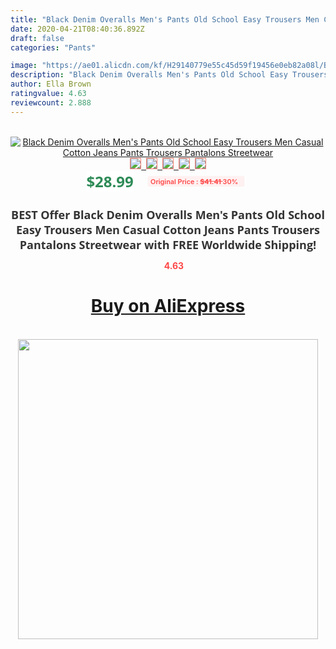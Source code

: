 ```yaml
---
title: "Black Denim Overalls Men's Pants Old School Easy Trousers Men Casual Cotton Jeans Pants Trousers Pantalons Streetwear"
date: 2020-04-21T08:40:36.892Z
draft: false
categories: "Pants"

image: "https://ae01.alicdn.com/kf/H29140779e55c45d59f19456e0eb82a08l/Black-Denim-Overalls-Men-s-Pants-Old-School-Easy-Trousers-Men-Casual-Cotton-Jeans-Pants-Trousers.png_220x220.png"
description: "Black Denim Overalls Men's Pants Old School Easy Trousers Men Casual Cotton Jeans Pants Trousers Pantalons Streetwear"
author: Ella Brown
ratingvalue: 4.63
reviewcount: 2.888
---
```

<br>
<div style="text-align: center;">
<a href="https://s.click.aliexpress.com/e/_AMc5EH" target="_blank" rel="nofollow noopener noreferrer"><img alt="Black Denim Overalls Men's Pants Old School Easy Trousers Men Casual Cotton Jeans Pants Trousers Pantalons Streetwear" class="magnifier-image" src="https://ae01.alicdn.com/kf/H29140779e55c45d59f19456e0eb82a08l/Black-Denim-Overalls-Men-s-Pants-Old-School-Easy-Trousers-Men-Casual-Cotton-Jeans-Pants-Trousers.png_220x220.png_640x640.jpg">
<br>
<img style="border:1px solid salmon" src="https://ae01.alicdn.com/kf/H29140779e55c45d59f19456e0eb82a08l/Black-Denim-Overalls-Men-s-Pants-Old-School-Easy-Trousers-Men-Casual-Cotton-Jeans-Pants-Trousers.png_120x120.jpg">&nbsp;&nbsp;<img style="border:1px solid salmon" src="https://ae01.alicdn.com/kf/H0c6845aba34f4f139d65d8a764dcf090k/Black-Denim-Overalls-Men-s-Pants-Old-School-Easy-Trousers-Men-Casual-Cotton-Jeans-Pants-Trousers.jpg_120x120.jpg">&nbsp;&nbsp;<img style="border:1px solid salmon" src="https://ae01.alicdn.com/kf/H35be3fba1b694013bc9d02351cf00bb6z/Black-Denim-Overalls-Men-s-Pants-Old-School-Easy-Trousers-Men-Casual-Cotton-Jeans-Pants-Trousers.jpg_120x120.jpg">&nbsp;&nbsp;<img style="border:1px solid salmon" src="_120x120.jpg">&nbsp;&nbsp;<img style="border:1px solid salmon" src="https://ae01.alicdn.com/kf/H7e9efa92b54d4326893b7285b5fb7ef5q/Black-Denim-Overalls-Men-s-Pants-Old-School-Easy-Trousers-Men-Casual-Cotton-Jeans-Pants-Trousers.jpg_120x120.jpg"></a></div><br0>
<div style="text-align: center;"><span style="background-color: white; border: 0px; box-sizing: border-box; color: seagreen; display: inline-block; font-family: &quot;open sans&quot; , &quot;arial&quot; , &quot;helvetica&quot; , sans-serif , &quot;heiti&quot;; font-size: 24px; font-stretch: inherit; font-weight: 700; line-height: inherit; margin: 0px 10px 0px 0px; padding: 0px; vertical-align: middle;">$28.99 </span>
<span style="background: rgb(255 , 241 , 241); border-radius: 3px; border: 0px; box-sizing: border-box; color: #ff4747; display: inline-block; font-family: inherit; font-size: 12px; font-stretch: inherit; font-style: inherit; font-variant: inherit; font-weight: 600; line-height: inherit; margin: 0px; padding: 2px 5px; transform: scale(0.9); vertical-align: middle;">Original Price : <b style="text-decoration: line-through;">$41.41 </b> 30%&nbsp;&nbsp;</span></div>
<h1 style="color: #333333; display: inline-block; font-family: &quot;open sans&quot; , &quot;arial&quot; , &quot;helvetica&quot; , sans-serif , &quot;heiti&quot;; font-size: 18px; font-stretch: inherit; font-weight: 700; text-align: center;">BEST Offer Black Denim Overalls Men's Pants Old School Easy Trousers Men Casual Cotton Jeans Pants Trousers Pantalons Streetwear with FREE Worldwide Shipping!</h1>
<div style="color: #ff4747; text-align: center;">
<img src="https://4.bp.blogspot.com/-M0ZcTcb-5uY/XleCXlxnR4I/AAAAAAAAAEc/OrjgMkXV1oMQFaCRZj5HQwOCBcu3w1FegCPcBGAYYCw/s1600/star.png" style="height: 15px;">&nbsp;<b>4.63</b></div>
<div class="button_cont" align="center"><a class="buynow_a" href="https://s.click.aliexpress.com/e/_AMc5EH" target="_blank" rel="nofollow noopener noreferrer"><H1>Buy on AliExpress</H1></a></div><br>
<div class="separator" style="clear: both; text-align: center;">
<img src="https://lh3.googleusercontent.com/-pTy5HemUv9M/XlePHvY0dAI/AAAAAAAAAE4/0nX5iRUoIWY8eMW9Dpxeirr157OZliDIgCLcBGAsYHQ/s1600/badge.gif" width="480">
</div>
